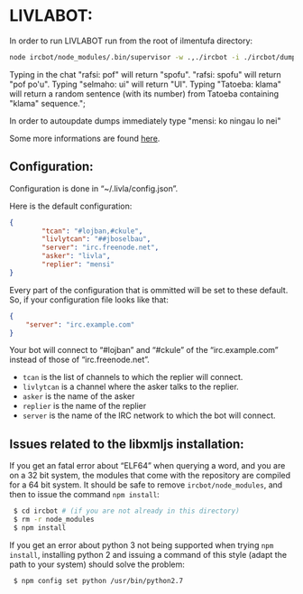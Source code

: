 # LIVLABOT:

In order to run LIVLABOT run from the root of ilmentufa directory:

```sh
node ircbot/node_modules/.bin/supervisor -w .,./ircbot -i ./ircbot/dumps,./i ircbot/livla.js
```

Typing in the chat "rafsi: pof" will return "spofu". "rafsi: spofu" will return "pof po\'u". Typing "selmaho: ui" will return "UI". Typing "Tatoeba: klama" will return a random sentence (with its number) from Tatoeba containing "klama" sequence.";

In order to autoupdate dumps immediately type "mensi: ko ningau lo nei"

Some more informations are found [here](http://mw.lojban.org/index.php?title=IRC_Bots#mensi.2C_livla).

## Configuration:

Configuration is done in “~/.livla/config.json”.

Here is the default configuration:

```json
{
        "tcan": "#lojban,#ckule",
        "livlytcan": "##jboselbau",
        "server": "irc.freenode.net",
        "asker": "livla",
        "replier": "mensi"
}
```

Every part of the configuration that is ommitted will be set to these default.
So, if your configuration file looks like that:

```json
{
	"server": "irc.example.com"
}
```

Your bot will connect to “#lojban” and “#ckule” of the “irc.example.com”
instead of those of “irc.freenode.net”.

 - `tcan` is the list of channels to which the replier will connect.
 - `livlytcan` is a channel where the asker talks to the replier.
 - `asker` is the name of the asker
 - `replier` is the name of the replier
 - `server` is the name of the IRC network to which the bot will connect.


## Issues related to the libxmljs installation:

If you get an fatal error about “ELF64” when querying a word, and you are on a
32 bit system, the modules that come with the repository are compiled for a 64
bit system. It should be safe to remove `ircbot/node_modules`, and then to
issue the command `npm install`:

```sh
 $ cd ircbot # (if you are not already in this directory)
 $ rm -r node_modules
 $ npm install
```

If you get an error about python 3 not being supported when trying `npm
install`, installing python 2 and issuing a command of this style (adapt the
path to your system) should solve the problem:

```sh
 $ npm config set python /usr/bin/python2.7
```

